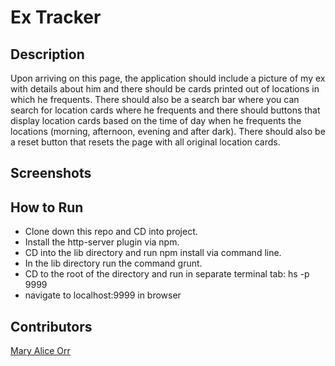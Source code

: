 # Ex Tracker

 ## Description
Upon arriving on this page, the application should include a picture of my ex with details about him and there should be cards printed out of locations in which he frequents. There should also be a search bar where you can search for location cards where he frequents and there should buttons that display location cards based on the time of day when he frequents the locations (morning, afternoon, evening and after dark). There should also be a reset button that resets the page with all original location cards.

## Screenshots

## How to Run
- Clone down this repo and CD into project.
- Install the http-server plugin via npm.
- CD into the lib directory and run npm install via command line.
- In the lib directory run the command grunt.
- CD to the root of the directory and run in separate terminal tab: hs -p 9999
- navigate to localhost:9999 in browser

## Contributors
[Mary Alice Orr](https://github.com/maryaliceorr)